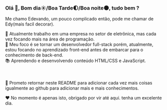 ### Olá 👋, Bom dia☀️/Boa Tarde🌓/Boa noite🌑, tudo bem ?

Me chamo Edevando, um pouco complicado então, pode me chamar de Edy(mais facil decorar).

🔭 Atualmente trabalho em uma empresa no setor de eletrônica, mas cada vez focando mais na área de programação. <br>
🌱 Meu foco é se tornar um desenvolvedor full-stack porém, atualmente, estou focando no aprendizado front-end antes de embarcar para o conhecimento de back-end. <br>
📚 Aprendendo e desenvolvendo conteúdo HTML/CSS e JavaScript. <br> <br> <br>



🔁 Prometo retornar neste README para adicionar cada vez mais coisas igualmente ao github para adicionar mais e mais conhecimentos.

❤️ No momento é apenas isto, obrigado por vir até aqui. tenha um excelente dia.

<!--
**Amorkkj/Amorkkj** is a ✨ _special_ ✨ repository because its `README.md` (this file) appears on your GitHub profile.

Here are some ideas to get you started:

- 🔭 I’m currently working on ...
- 🌱 I’m currently learning ...
- 👯 I’m looking to collaborate on ...
- 🤔 I’m looking for help with ...
- 💬 Ask me about ...
- 📫 How to reach me: ...
- 😄 Pronouns: ...
- ⚡ Fun fact: ...
-->
